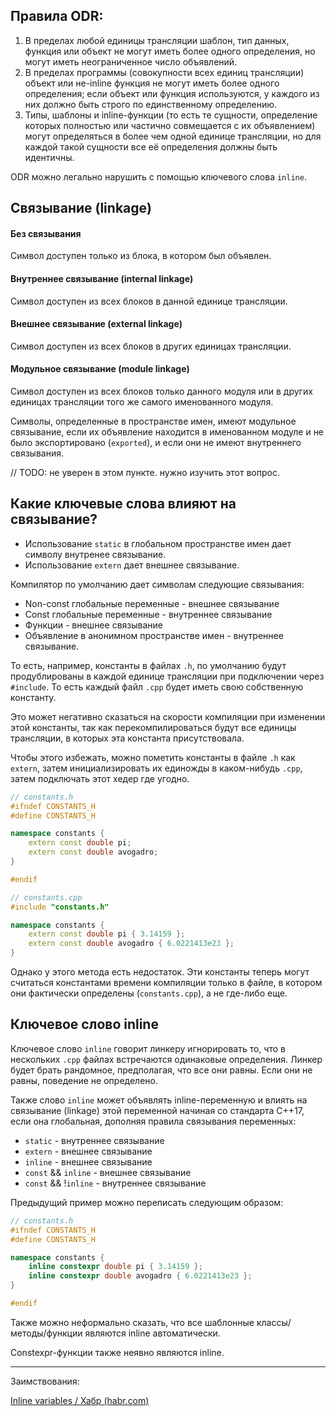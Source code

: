 ## Правила ODR:

1. В пределах любой единицы трансляции шаблон, тип данных, функция или объект не могут иметь более одного определения, но могут иметь неограниченное число объявлений.
2. В пределах программы (совокупности всех единиц трансляции) объект или не-inline функция не могут иметь более одного определения; если объект или функция используются, у каждого из них должно быть строго по единственному определению.
3. Типы, шаблоны и inline-функции (то есть те сущности, определение которых полностью или частично совмещается с их объявлением) могут определяться в более чем одной единице трансляции, но для каждой такой сущности все её определения должны быть идентичны.

ODR можно легально нарушить с помощью ключевого слова `inline`.

## Связывание (linkage)

#### Без связывания
Символ доступен только из блока, в котором был объявлен.

#### Внутреннее связывание (internal linkage)
Символ доступен из всех блоков в данной единице трансляции.

#### Внешнее связывание (external linkage)
Символ доступен из всех блоков в других единицах трансляции.

#### Модульное связывание (module linkage)
Символ доступен из всех блоков только данного модуля или в других единицах трансляции того же самого именованного модуля.

Символы, определенные в пространстве имен, имеют модульное связывание, если их объявление находится в именованном модуле и не было экспортировано (`exported`), и если они не имеют внутреннего связывания.

// TODO: не уверен в этом пункте. нужно изучить этот вопрос.

## Какие ключевые слова влияют на связывание?

* Использование `static` в глобальном пространстве имен дает символу внутренее связывание.
* Использование `extern` дает внешнее связывание.

Компилятор по умолчанию дает символам следующие связывания:

* Non-const глобальные переменные - внешнее связывание
* Const глобальные переменные - внутреннее связывание
* Функции - внешнее связывание
* Объявление в анонимном пространстве имен - внутреннее связывание.

То есть, например, константы в файлах `.h`, по умолчанию будут продублированы в каждой единице трансляции при подключении через `#include`. То есть каждый файл `.cpp` будет иметь свою собственную константу.

Это может негативно сказаться на скорости компиляции при изменении этой константы, так как перекомпилироваться будут все единицы трансляции, в которых эта константа присутствовала.

Чтобы этого избежать, можно пометить константы в файле `.h` как `extern`, затем инициализировать их единожды в каком-нибудь `.cpp`, затем подключать этот хедер где угодно.

```cpp
// constants.h
#ifndef CONSTANTS_H
#define CONSTANTS_H

namespace constants {
    extern const double pi;
    extern const double avogadro;
}

#endif
```

```cpp
// constants.cpp
#include "constants.h"

namespace constants {
    extern const double pi { 3.14159 };
    extern const double avogadro { 6.0221413e23 };
}
```

Однако у этого метода есть недостаток. Эти константы теперь могут считаться константами времени компиляции только в файле, в котором они фактически определены (`constants.cpp`), а не где-либо еще.

## Ключевое слово inline

Ключевое слово `inline` говорит линкеру игнорировать то, что в нескольких `.cpp` файлах встречаются одинаковые определения. Линкер будет брать рандомное, предполагая, что все они равны. Если они не равны, поведение не определено.

Также слово `inline` может объявлять inline-переменную и влиять на связывание (linkage) этой переменной начиная со стандарта C++17, если она глобальная, дополняя правила связывания переменных:

* `static` - внутреннее связывание
* `extern` - внешнее связывание
* `inline` - внешнее связывание
* `const` && `inline` - внешнее связывание
* `const` && !`inline` - внутреннее связывание

Предыдущий пример можно переписать следующим образом:

```cpp
// constants.h
#ifndef CONSTANTS_H
#define CONSTANTS_H

namespace constants {
    inline constexpr double pi { 3.14159 };
    inline constexpr double avogadro { 6.0221413e23 };
}

#endif
```

Также можно неформально сказать, что все шаблонные классы/методы/функции являются inline автоматически.

Constexpr-функции также неявно являются inline.

---

Заимствования:

[Inline variables / Хабр (habr.com)](https://habr.com/ru/company/otus/blog/561772/)

